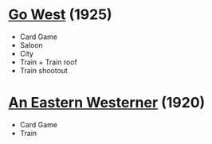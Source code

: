 # [Go West](https://www.themoviedb.org/movie/22575) (1925)
- Card Game
- Saloon
- City
- Train + Train roof
- Train shootout

# [An Eastern Westerner](https://www.themoviedb.org/movie/40575-an-eastern-westerner) (1920)
- Card Game
- Train
